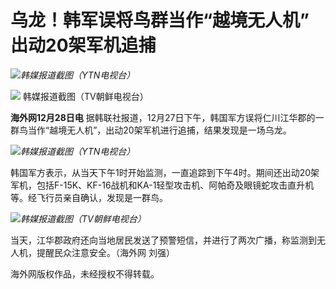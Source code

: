 # 乌龙！韩军误将鸟群当作“越境无人机” 出动20架军机追捕

![](https://inews.gtimg.com/newsapp_bt/0/15580328197/1000)_韩媒报道截图（YTN电视台）_

![](https://inews.gtimg.com/newsapp_bt/0/15580328214/1000)
韩媒报道截图（TV朝鲜电视台）

**海外网12月28日电** 据韩联社报道，12月27日下午，韩国军方误将仁川江华郡的一群鸟当作“越境无人机”，出动20架军机进行追捕，结果发现是一场乌龙。

![](https://inews.gtimg.com/newsapp_bt/0/15580328221/1000)_韩媒报道截图（YTN电视台）_

韩国军方表示，从当天下午1时开始监测，一直追踪到下午4时。期间还出动20架军机，包括F-15K、KF-16战机和KA-1轻型攻击机、阿帕奇及眼镜蛇攻击直升机等。经飞行员亲自确认，发现是一群鸟。

![](https://inews.gtimg.com/newsapp_bt/0/15580328226/1000)_韩媒报道截图（TV朝鲜电视台）_

当天，江华郡政府还向当地居民发送了预警短信，并进行了两次广播，称监测到无人机，提醒民众注意安全。（海外网 刘强）

海外网版权作品，未经授权不得转载。

